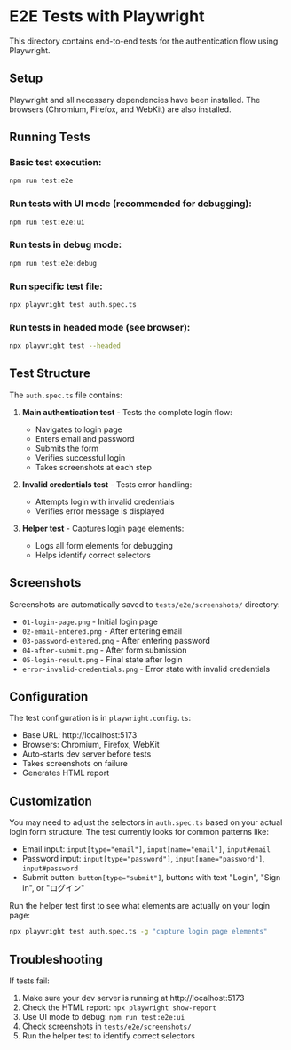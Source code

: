 # E2E Tests with Playwright

This directory contains end-to-end tests for the authentication flow using Playwright.

## Setup

Playwright and all necessary dependencies have been installed. The browsers (Chromium, Firefox, and WebKit) are also installed.

## Running Tests

### Basic test execution:

```bash
npm run test:e2e
```

### Run tests with UI mode (recommended for debugging):

```bash
npm run test:e2e:ui
```

### Run tests in debug mode:

```bash
npm run test:e2e:debug
```

### Run specific test file:

```bash
npx playwright test auth.spec.ts
```

### Run tests in headed mode (see browser):

```bash
npx playwright test --headed
```

## Test Structure

The `auth.spec.ts` file contains:

1. **Main authentication test** - Tests the complete login flow:

   - Navigates to login page
   - Enters email and password
   - Submits the form
   - Verifies successful login
   - Takes screenshots at each step

2. **Invalid credentials test** - Tests error handling:

   - Attempts login with invalid credentials
   - Verifies error message is displayed

3. **Helper test** - Captures login page elements:
   - Logs all form elements for debugging
   - Helps identify correct selectors

## Screenshots

Screenshots are automatically saved to `tests/e2e/screenshots/` directory:

- `01-login-page.png` - Initial login page
- `02-email-entered.png` - After entering email
- `03-password-entered.png` - After entering password
- `04-after-submit.png` - After form submission
- `05-login-result.png` - Final state after login
- `error-invalid-credentials.png` - Error state with invalid credentials

## Configuration

The test configuration is in `playwright.config.ts`:

- Base URL: http://localhost:5173
- Browsers: Chromium, Firefox, WebKit
- Auto-starts dev server before tests
- Takes screenshots on failure
- Generates HTML report

## Customization

You may need to adjust the selectors in `auth.spec.ts` based on your actual login form structure. The test currently looks for common patterns like:

- Email input: `input[type="email"]`, `input[name="email"]`, `input#email`
- Password input: `input[type="password"]`, `input[name="password"]`, `input#password`
- Submit button: `button[type="submit"]`, buttons with text "Login", "Sign in", or "ログイン"

Run the helper test first to see what elements are actually on your login page:

```bash
npx playwright test auth.spec.ts -g "capture login page elements"
```

## Troubleshooting

If tests fail:

1. Make sure your dev server is running at http://localhost:5173
2. Check the HTML report: `npx playwright show-report`
3. Use UI mode to debug: `npm run test:e2e:ui`
4. Check screenshots in `tests/e2e/screenshots/`
5. Run the helper test to identify correct selectors
